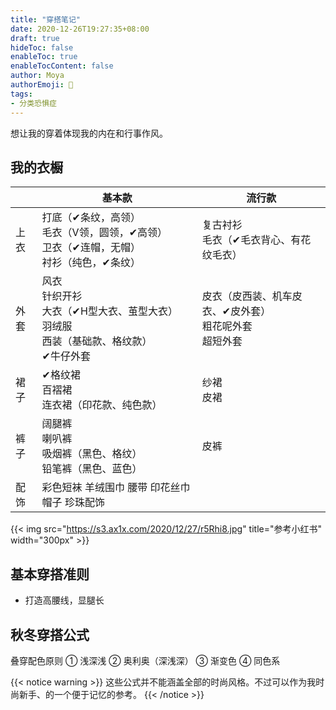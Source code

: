 ```yaml
---
title: "穿搭笔记"
date: 2020-12-26T19:27:35+08:00
draft: true
hideToc: false
enableToc: true
enableTocContent: false
author: Moya
authorEmoji: 👒
tags:
- 分类恐惧症
---
```


想让我的穿着体现我的内在和行事作风。

## 我的衣橱

|      | 基本款                                                       | 流行款                                                       |
| ---- | ------------------------------------------------------------ | ------------------------------------------------------------ |
| 上衣 | 打底（✔条纹，高领）<br />毛衣（V领，圆领，✔高领）<br />卫衣（✔连帽，无帽）<br />衬衫（纯色，✔条纹） | 复古衬衫<br />毛衣（✔毛衣背心、有花纹毛衣）                  |
| 外套 | 风衣<br />针织开衫<br />大衣（✔H型大衣、茧型大衣）<br />羽绒服<br />西装（基础款、格纹款）<br />✔牛仔外套 | 皮衣（皮西装、机车皮衣、✔皮外套）<br />粗花呢外套<br />超短外套 |
| 裙子 | ✔格纹裙<br />百褶裙<br />连衣裙（印花款、纯色款）            | 纱裙<br />皮裙                                               |
| 裤子 | 阔腿裤<br />喇叭裤<br />吸烟裤（黑色、格纹）<br />铅笔裤（黑色、蓝色） | 皮裤                                                         |
| 配饰 | 彩色短袜 羊绒围巾 腰带 印花丝巾 帽子 珍珠配饰                |                                                              |



{{< img src="https://s3.ax1x.com/2020/12/27/r5Rhi8.jpg" title="参考小红书" width="300px" >}}


## 基本穿搭准则
- 打造高腰线，显腿长

  
## 秋冬穿搭公式
叠穿配色原则
① 浅深浅
② 奥利奥（深浅深）
③ 渐变色
④ 同色系

{{< notice warning >}}
这些公式并不能涵盖全部的时尚风格。不过可以作为我时尚新手、的一个便于记忆的参考。
{{< /notice >}}